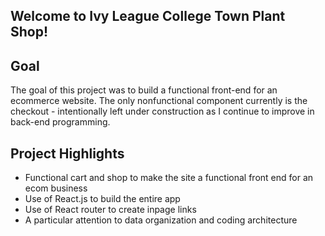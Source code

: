 ## Welcome to Ivy League College Town Plant Shop!

## Goal
The goal of this project was to build a functional front-end for an ecommerce website. The only nonfunctional component currently is the checkout - intentionally left under construction as I continue to improve in back-end programming.

## Project Highlights
- Functional cart and shop to make the site a functional front end for an ecom business
- Use of React.js to build the entire app
- Use of React router to create inpage links
- A particular attention to data organization and coding architecture
